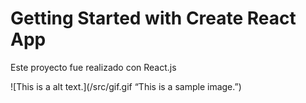 # Getting Started with Create React App

Este proyecto fue realizado con React.js

![This is a alt text.](/src/gif.gif “This is a sample image.”)
